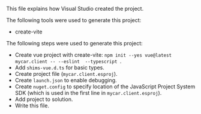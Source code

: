 This file explains how Visual Studio created the project.

The following tools were used to generate this project:
- create-vite

The following steps were used to generate this project:
- Create vue project with create-vite: `npm init --yes vue@latest mycar.client -- --eslint  --typescript `.
- Add `shims-vue.d.ts` for basic types.
- Create project file (`mycar.client.esproj`).
- Create `launch.json` to enable debugging.
- Create `nuget.config` to specify location of the JavaScript Project System SDK (which is used in the first line in `mycar.client.esproj`).
- Add project to solution.
- Write this file.
